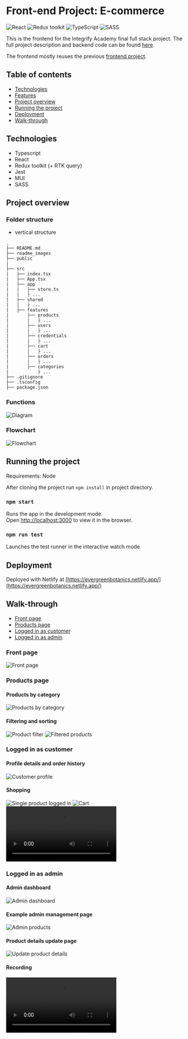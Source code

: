 # Front-end Project: E-commerce

![React](https://img.shields.io/badge/React-v.18-blue)
![Redux toolkit](https://img.shields.io/badge/RTK-v.1-purple)
![TypeScript](https://img.shields.io/badge/TypeScript-v.4-green)
![SASS](https://img.shields.io/badge/SASS-v.1-hotpink)

This is the frontend for the Integrify Academy final full stack project. The full project description and backend code can be found [here](https://github.com/miraemilia/evergreen-fullstack).

The frontend mostly reuses the previous [frontend project](https://github.com/miraemilia/e-commerce/).

## Table of contents
- [Technologies](#technologies)
- [Features](#features)
- [Project overview](#project-overview)
- [Running the project](#running-the-project)
- [Deployment](#deployment)
- [Walk-through](#walk-through)

## Technologies

- Typescript
- React
- Redux toolkit (+ RTK query)
- Jest
- MUI
- SASS

## Project overview

### Folder structure

- vertical structure

````
.
├── README.md
├── readme_images
├── public
|
├── src
|   ├── index.tsx
|   ├── App.tsx
|   ├── app
|   |   ├── store.ts
|   |   ├ ...
|   ├── shared
|   |   ├ ...
|   ├── features
|       ├── products
|       |   ├ ...
|       ├── users
|       |   ├ ...
|       ├── credentials
|       |   ├ ...
|       ├── cart
|       |   ├ ...
|       ├── orders
|       |   ├ ...
|       ├── categories
|           ├ ...
├── .gitignore
├── .tsconfig
├── package.json
````

### Functions

![Diagram](readme_images/reducerdiagram.png)

### Flowchart

![Flowchart](readme_images/flowchart.png)

## Running the project

Requirements: Node

After cloning the project run `npm install` in project directory.

### `npm start`

Runs the app in the development mode.\
Open [http://localhost:3000](http://localhost:3000) to view it in the browser.

### `npm run test`

Launches the test runner in the interactive watch mode

## Deployment

Deployed with Netlify at [https://evergreenbotanics.netlify.app/](https://evergreenbotanics.netlify.app/)

## Walk-through

- [Front page](#front-page)
- [Products page](#products-page)
- [Logged in as customer](#logged-in-as-customer)
- [Logged in as admin](#logged-in-as-admin)

### Front page

![Front page](readme_images/frontpage.png)

### Products page

#### Products by category
![Products by category](readme_images/productspage.png)
#### Filtering and sorting
![Product filter](readme_images/filter.png)
![Filtered products](readme_images/filtered.png)

### Logged in as customer

#### Profile details and order history
![Customer profile](readme_images/customerprofile.png)
#### Shopping
![Single product logged in](readme_images/singleproductpage.png)
![Cart](readme_images/cart.png)
![Ordering](readme_images/order.mov)

### Logged in as admin

#### Admin dashboard
![Admin dashboard](readme_images/admindashboard.png)

#### Example admin management page
![Admin products](readme_images/adminproducts.png)
#### Product details update page
![Update product details](readme_images/updateproductdetails.png)
#### Recording
![Admin recording](readme_images/admin.mov)